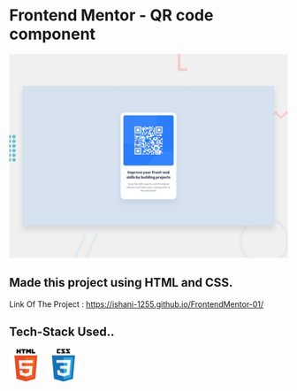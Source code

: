 # Frontend Mentor - QR code component

![Design preview for the QR code component coding challenge](./design/desktop-preview.jpg)

## Made this project using HTML and CSS.
Link Of The Project : https://ishani-1255.github.io/FrontendMentor-01/

## Tech-Stack Used..
<img src="https://github.com/devicons/devicon/blob/master/icons/html5/html5-original-wordmark.svg" title="HTML" alt="HTML" width="60" height="60"/>&nbsp;
<img src="https://github.com/devicons/devicon/blob/master/icons/css3/css3-original-wordmark.svg" title="css3" alt="css3" width="60" height="60"/>&nbsp;
